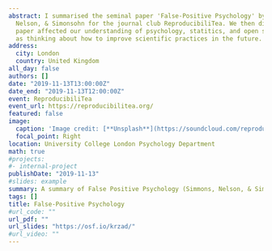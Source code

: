 ```yaml
---
abstract: I summarised the seminal paper 'False-Positive Psychology' by Simmons,
  Nelson, & Simonsohn for the journal club ReproducibiliTea. We then discussed how the
  paper affected our understanding of psychology, statitics, and open science, as well
  as thinking about how to improve scientific practices in the future.
address:
  city: London
  country: United Kingdom
all_day: false
authors: []
date: "2019-11-13T13:00:00Z"
date_end: "2019-11-13T12:00:00Z"
event: ReproducibiliTea
event_url: https://reproducibilitea.org/
featured: false
image:
  caption: 'Image credit: [**Unsplash**](https://soundcloud.com/reproducibilitea)'
  focal_point: Right
location: University College London Psychology Department
math: true
#projects:
#- internal-project
publishDate: "2019-11-13"
#slides: example
summary: A summary of False Positive Psychology (Simmons, Nelson, & Simonsohn, 2011) and exploration of its significance for the field.
tags: []
title: False-Positive Psychology
#url_code: ""
url_pdf: ""
url_slides: "https://osf.io/krzad/"
#url_video: ""
---
```

